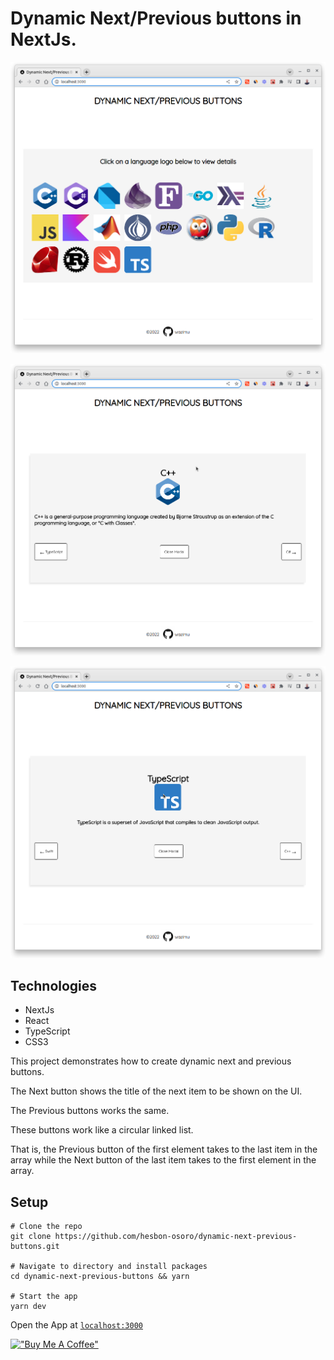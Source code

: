 # Dynamic Next/Previous buttons in NextJs.

[![Dynamic](assets/dynamic%20nextprev.png)](https://dynamic-next-previous-buttons.vercel.app/)

[![First](assets/dynamic%20nextprev1.png)](https://dynamic-next-previous-buttons.vercel.app/)

[![Last](assets/dynamic%20nextprev2.png)](https://dynamic-next-previous-buttons.vercel.app/)

## Technologies

- NextJs
- React
- TypeScript
- CSS3

This project demonstrates how to create dynamic next and previous buttons.

The Next button shows the title of the next item to be shown on the UI.

The Previous buttons works the same.

These buttons work like a circular linked list.

That is, the Previous button of the first element takes to the last item in the array while the Next button of the last item takes to the first element in the array.

## Setup

```code
# Clone the repo
git clone https://github.com/hesbon-osoro/dynamic-next-previous-buttons.git

# Navigate to directory and install packages
cd dynamic-next-previous-buttons && yarn

# Start the app
yarn dev
```

Open the App at [`localhost:3000`](http://localhost:3000/)

[!["Buy Me A Coffee"](https://www.buymeacoffee.com/assets/img/custom_images/orange_img.png)](https://www.buymeacoffee.com/wazimu)
